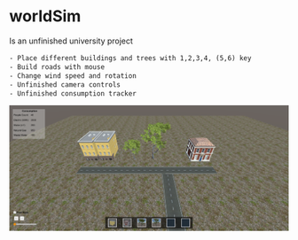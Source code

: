# worldSim
Is an unfinished university project

	- Place different buildings and trees with 1,2,3,4, (5,6) key
	- Build roads with mouse
	- Change wind speed and rotation
	- Unfinished camera controls
	- Unfinished consumption tracker

![](https://github.com/NoQxyGen/worldSim/blob/master/Assets/ss1.png)
